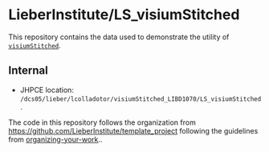 # LieberInstitute/LS_visiumStitched

This repository contains the data used to demonstrate the utility of [`visiumStitched`](https://github.com/LieberInstitute/visiumStitched).

## Internal

* JHPCE location: `/dcs05/lieber/lcolladotor/visiumStitched_LIBD1070/LS_visiumStitched`.

The code in this repository follows the organization from https://github.com/LieberInstitute/template_project following the guidelines from [organizing-your-work](https://lcolladotor.github.io/bioc_team_ds/organizing-your-work.html#.YzL43uzMKX0)..
